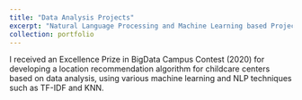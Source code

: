 ```yaml
---
title: "Data Analysis Projects"
excerpt: "Natural Language Processing and Machine Learning based Projects<br/><img src='/images/.jpeg'>"
collection: portfolio
---
```


I received an Excellence Prize in BigData Campus Contest (2020) for developing a location recommendation algorithm for childcare centers based on data analysis, using various machine learning and NLP techniques such as TF-IDF and KNN.
 
